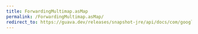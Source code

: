 ```yaml
---
title: ForwardingMultimap.asMap
permalink: /ForwardingMultimap.asMap/
redirect_to: https://guava.dev/releases/snapshot-jre/api/docs/com/google/common/collect/ForwardingMultimap.html#asMap--
---
```

